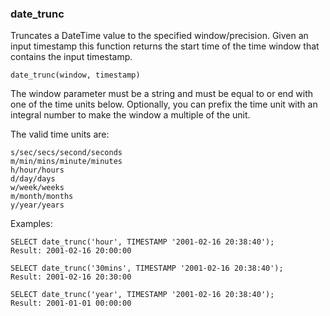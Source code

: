 ### date_trunc

Truncates a DateTime value to the specified window/precision. Given an input
timestamp this function returns the start time of the time window that contains
the input timestamp.

    date_trunc(window, timestamp)

The window parameter must be a string and must be equal to or end with one of the
time units below. Optionally, you can prefix the time unit with an integral number
to make the window a multiple of the unit.

The valid time units are:

    s/sec/secs/second/seconds
    m/min/mins/minute/minutes
    h/hour/hours
    d/day/days
    w/week/weeks
    m/month/months
    y/year/years

Examples:

    SELECT date_trunc('hour', TIMESTAMP '2001-02-16 20:38:40');
    Result: 2001-02-16 20:00:00

    SELECT date_trunc('30mins', TIMESTAMP '2001-02-16 20:38:40');
    Result: 2001-02-16 20:30:00

    SELECT date_trunc('year', TIMESTAMP '2001-02-16 20:38:40');
    Result: 2001-01-01 00:00:00


